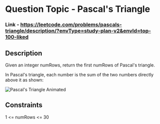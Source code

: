 # Question Topic - Pascal's Triangle


### Link - https://leetcode.com/problems/pascals-triangle/description/?envType=study-plan-v2&envId=top-100-liked


## Description
Given an integer numRows, return the first numRows of Pascal's triangle.

In Pascal's triangle, each number is the sum of the two numbers directly above it as shown:

![Pascal's Triangle Animated](https://upload.wikimedia.org/wikipedia/commons/0/0d/PascalTriangleAnimated2.gif)


## Constraints

1 <= numRows <= 30
